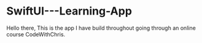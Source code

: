 # SwiftUI---Learning-App

Hello there,
This is the app I have build throughout going through an online course CodeWithChris.
